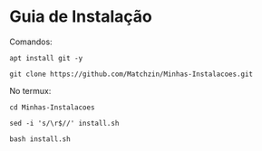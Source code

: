 <h1>Guia de Instalação</h1>

Comandos:

```
apt install git -y
```

```
git clone https://github.com/Matchzin/Minhas-Instalacoes.git
```

No termux: 
```
cd Minhas-Instalacoes
```
```
sed -i 's/\r$//' install.sh
```
```
bash install.sh
```
